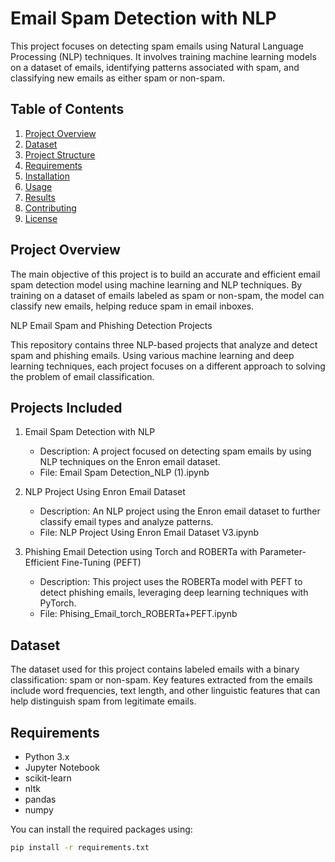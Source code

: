 # Email Spam Detection with NLP

This project focuses on detecting spam emails using Natural Language Processing (NLP) techniques. It involves training machine learning models on a dataset of emails, identifying patterns associated with spam, and classifying new emails as either spam or non-spam.

## Table of Contents

1. [Project Overview](#project-overview)
2. [Dataset](#dataset)
3. [Project Structure](#project-structure)
4. [Requirements](#requirements)
5. [Installation](#installation)
6. [Usage](#usage)
7. [Results](#results)
8. [Contributing](#contributing)
9. [License](#license)

## Project Overview

The main objective of this project is to build an accurate and efficient email spam detection model using machine learning and NLP techniques. By training on a dataset of emails labeled as spam or non-spam, the model can classify new emails, helping reduce spam in email inboxes.

NLP Email Spam and Phishing Detection Projects

This repository contains three NLP-based projects that analyze and detect spam and phishing emails. Using various machine learning and deep learning techniques, each project focuses on a different approach to solving the problem of email classification.

Projects Included
-----------------

1. Email Spam Detection with NLP
   - Description: A project focused on detecting spam emails by using NLP techniques on the Enron email dataset.
   - File: Email Spam Detection_NLP (1).ipynb
   

2. NLP Project Using Enron Email Dataset
   - Description: An NLP project using the Enron email dataset to further classify email types and analyze patterns.
   - File: NLP Project Using Enron Email Dataset V3.ipynb


3. Phishing Email Detection using Torch and ROBERTa with Parameter-Efficient Fine-Tuning (PEFT)
   - Description: This project uses the ROBERTa model with PEFT to detect phishing emails, leveraging deep learning techniques with PyTorch.
   - File: Phising_Email_torch_ROBERTa+PEFT.ipynb



## Dataset

The dataset used for this project contains labeled emails with a binary classification: spam or non-spam. Key features extracted from the emails include word frequencies, text length, and other linguistic features that can help distinguish spam from legitimate emails.


## Requirements

- Python 3.x
- Jupyter Notebook
- scikit-learn
- nltk
- pandas
- numpy

You can install the required packages using:

```bash
pip install -r requirements.txt
